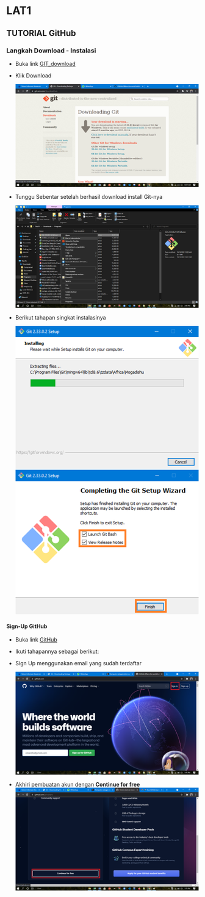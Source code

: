 # LAT1
## TUTORIAL GitHub

### Langkah Download - Instalasi
- Buka link [GIT_download](https://git-scm.com/download/win)<p>
- Klik Download<p>
![PIC1](Shoot/1.png)

- Tunggu Sebentar setelah berhasil download install Git-nya<p>
 ![PIC2](Shoot/12.png)

 - Berikut tahapan singkat instalasinya<p>
![PIC3](Shoot/13.png)
![PIC4](Shoot/14.png)

#### Sign-Up GitHub
- Buka link [GitHub](https://github.com)<p>
- Ikuti tahapannya sebagai berikut: <p>

- Sign Up menggunakan email yang sudah terdaftar<p>
![PIC5](Shoot/2.png)
- Akhiri pembuatan akun dengan <b>Continue for free<b>
![PIC6](Shoot/8.png)
